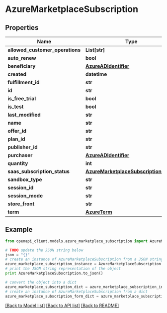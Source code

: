 # AzureMarketplaceSubscription


## Properties
Name | Type | Description | Notes
------------ | ------------- | ------------- | -------------
**allowed_customer_operations** | **List[str]** |  | [optional] 
**auto_renew** | **bool** |  | [optional] 
**beneficiary** | [**AzureADIdentifier**](AzureADIdentifier.md) |  | [optional] 
**created** | **datetime** |  | [optional] 
**fulfillment_id** | **str** |  | [optional] 
**id** | **str** |  | [optional] 
**is_free_trial** | **bool** |  | [optional] 
**is_test** | **bool** |  | [optional] 
**last_modified** | **str** |  | [optional] 
**name** | **str** |  | [optional] 
**offer_id** | **str** |  | [optional] 
**plan_id** | **str** |  | [optional] 
**publisher_id** | **str** |  | [optional] 
**purchaser** | [**AzureADIdentifier**](AzureADIdentifier.md) |  | [optional] 
**quantity** | **int** |  | [optional] 
**saas_subscription_status** | [**AzureMarketplaceSubscriptionStatus**](AzureMarketplaceSubscriptionStatus.md) |  | [optional] 
**sandbox_type** | **str** |  | [optional] 
**session_id** | **str** |  | [optional] 
**session_mode** | **str** |  | [optional] 
**store_front** | **str** |  | [optional] 
**term** | [**AzureTerm**](AzureTerm.md) |  | [optional] 

## Example

```python
from openapi_client.models.azure_marketplace_subscription import AzureMarketplaceSubscription

# TODO update the JSON string below
json = "{}"
# create an instance of AzureMarketplaceSubscription from a JSON string
azure_marketplace_subscription_instance = AzureMarketplaceSubscription.from_json(json)
# print the JSON string representation of the object
print AzureMarketplaceSubscription.to_json()

# convert the object into a dict
azure_marketplace_subscription_dict = azure_marketplace_subscription_instance.to_dict()
# create an instance of AzureMarketplaceSubscription from a dict
azure_marketplace_subscription_form_dict = azure_marketplace_subscription.from_dict(azure_marketplace_subscription_dict)
```
[[Back to Model list]](../README.md#documentation-for-models) [[Back to API list]](../README.md#documentation-for-api-endpoints) [[Back to README]](../README.md)


